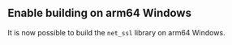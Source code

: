## Enable building on arm64 Windows

It is now possible to build the `net_ssl` library on arm64 Windows.

